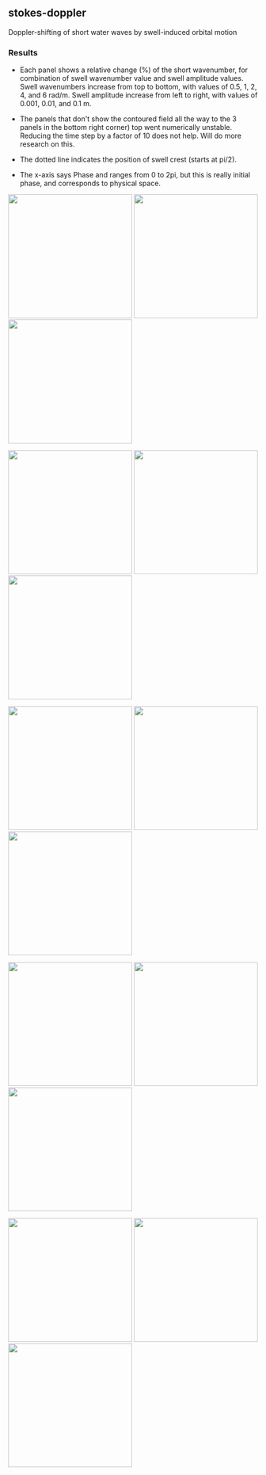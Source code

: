 ## stokes-doppler

Doppler-shifting of short water waves by swell-induced orbital motion

### Results

* Each panel shows a relative change (%) of the short wavenumber, 
for combination of swell wavenumber value and swell amplitude values.
Swell wavenumbers increase from top to bottom, 
with values of 0.5, 1, 2, 4, and 6 rad/m.
Swell amplitude increase from left to right,
with values of 0.001, 0.01, and 0.1 m.

* The panels that don't show the contoured field all the way to the 
3 panels in the bottom right corner) top went numerically unstable.
Reducing the time step by a factor of 10 does not help. Will do more 
research on this.

* The dotted line indicates the position of swell crest (starts at pi/2).

* The x-axis says Phase and ranges from 0 to 2pi, but this is 
really initial phase, and corresponds to physical space.

<p>
<img src="https://raw.githubusercontent.com/milancurcic/stokes-doppler/master/figures/kshort_kl%3D0.5_a%3D0.001_ks%3D060.png" width="250">
<img src="https://raw.githubusercontent.com/milancurcic/stokes-doppler/master/figures/kshort_kl%3D0.5_a%3D0.010_ks%3D060.png" width="250">
<img src="https://raw.githubusercontent.com/milancurcic/stokes-doppler/master/figures/kshort_kl%3D0.5_a%3D0.100_ks%3D060.png" width="250">
</p>

<p>
<img src="https://raw.githubusercontent.com/milancurcic/stokes-doppler/master/figures/kshort_kl%3D1.0_a%3D0.001_ks%3D060.png" width="250">
<img src="https://raw.githubusercontent.com/milancurcic/stokes-doppler/master/figures/kshort_kl%3D1.0_a%3D0.010_ks%3D060.png" width="250">
<img src="https://raw.githubusercontent.com/milancurcic/stokes-doppler/master/figures/kshort_kl%3D1.0_a%3D0.100_ks%3D060.png" width="250">
</p>

<p>
<img src="https://raw.githubusercontent.com/milancurcic/stokes-doppler/master/figures/kshort_kl%3D2.0_a%3D0.001_ks%3D060.png" width="250">
<img src="https://raw.githubusercontent.com/milancurcic/stokes-doppler/master/figures/kshort_kl%3D2.0_a%3D0.010_ks%3D060.png" width="250">
<img src="https://raw.githubusercontent.com/milancurcic/stokes-doppler/master/figures/kshort_kl%3D2.0_a%3D0.100_ks%3D060.png" width="250">
</p>

<p>
<img src="https://raw.githubusercontent.com/milancurcic/stokes-doppler/master/figures/kshort_kl%3D4.0_a%3D0.001_ks%3D060.png" width="250">
<img src="https://raw.githubusercontent.com/milancurcic/stokes-doppler/master/figures/kshort_kl%3D4.0_a%3D0.010_ks%3D060.png" width="250">
<img src="https://raw.githubusercontent.com/milancurcic/stokes-doppler/master/figures/kshort_kl%3D4.0_a%3D0.100_ks%3D060.png" width="250">
</p>

<p>
<img src="https://raw.githubusercontent.com/milancurcic/stokes-doppler/master/figures/kshort_kl%3D6.0_a%3D0.001_ks%3D060.png" width="250">
<img src="https://raw.githubusercontent.com/milancurcic/stokes-doppler/master/figures/kshort_kl%3D6.0_a%3D0.010_ks%3D060.png" width="250">
<img src="https://raw.githubusercontent.com/milancurcic/stokes-doppler/master/figures/kshort_kl%3D6.0_a%3D0.100_ks%3D060.png" width="250">
</p>
